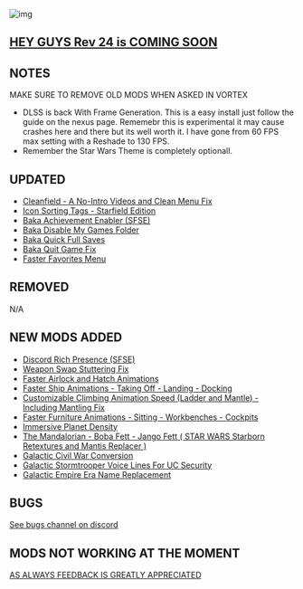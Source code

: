 ![img](https://s11.gifyu.com/images/SgCoI.png)

## [HEY GUYS Rev 24 is COMING SOON](https://)

## NOTES

MAKE SURE TO REMOVE OLD MODS WHEN ASKED IN VORTEX

- DLSS is back With Frame Generation. This is a easy install just follow the guide on the nexus page. Rememebr this is experimental it may cause crashes here and there but its well worth it. I have gone from 60 FPS max setting with a Reshade to 130 FPS.
- Remember the Star Wars Theme is completely optionall.

## UPDATED

- [Cleanfield - A No-Intro Videos and Clean Menu Fix](https://www.nexusmods.com/starfield/mods/88)
- [Icon Sorting Tags - Starfield Edition](https://www.nexusmods.com/starfield/mods/312?tab=description)
- [Baka Achievement Enabler (SFSE)](https://www.nexusmods.com/starfield/mods/658)
- [Baka Disable My Games Folder](https://www.nexusmods.com/starfield/mods/1599)
- [Baka Quick Full Saves](https://www.nexusmods.com/starfield/mods/1750)
- [Baka Quit Game Fix](https://www.nexusmods.com/starfield/mods/1662)
- [Faster Favorites Menu](https://www.nexusmods.com/starfield/mods/1581)

## REMOVED

N/A

## NEW MODS ADDED

- [Discord Rich Presence (SFSE)](https://www.nexusmods.com/starfield/mods/2545?tab=description)
- [Weapon Swap Stuttering Fix](https://www.nexusmods.com/starfield/mods/2830?tab=description)
- [Faster Airlock and Hatch Animations](https://www.nexusmods.com/starfield/mods/2489?tab=description)
- [Faster Ship Animations - Taking Off - Landing - Docking](https://www.nexusmods.com/starfield/mods/2815?tab=description)
- [Customizable Climbing Animation Speed (Ladder and Mantle) - Including Mantling Fix](https://www.nexusmods.com/starfield/mods/2524?tab=description)
- [Faster Furniture Animations - Sitting - Workbenches - Cockpits](https://www.nexusmods.com/starfield/mods/2645?tab=description)
- [Immersive Planet Density](https://www.nexusmods.com/starfield/mods/2686)
- [The Mandalorian - Boba Fett - Jango Fett ( STAR WARS Starborn Retextures and Mantis Replacer )](https://www.nexusmods.com/starfield/mods/2848?tab=description)
- [Galactic Civil War Conversion](https://www.nexusmods.com/starfield/mods/1659?tab=description)
- [Galactic Stormtrooper Voice Lines For UC Security](https://www.nexusmods.com/starfield/mods/2176?tab=description)
- [Galactic Empire Era Name Replacement](https://www.nexusmods.com/starfield/mods/2307?tab=description)

## BUGS

[See bugs channel on discord](https://discord.gg/xZNztPjA2u)

## MODS NOT WORKING AT THE MOMENT


[AS ALWAYS FEEDBACK IS GREATLY APPRECIATED](https://)
